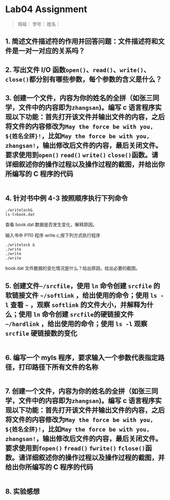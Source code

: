 # Lab04 Assignment

> 班级：
> 学号：
> 姓名：

## 1. 简述文件描述符的作用并回答问题：文件描述符和文件是一对一对应的关系吗？

## 2. 写出文件 I/O 函数`open()`、`read()`、`write()`、`close()`都分别有哪些参数，每个参数的含义是什么？

## 3. 创建一个文件，内容为你的姓名的全拼（如张三同学，文件中的内容即为`zhangsan`)。编写 c 语言程序实现以下功能：首先打开该文件并输出文件的内容，之后将文件的内容修改为`May the force be with you, ${姓名全拼}!`，比如`May the force be with you, zhangsan!`，输出修改后文件的内容，最后关闭文件。要求使用到`open()` `read()` `write()` `close()`函数。请详细叙述你的操作过程以及操作过程的截图，并给出你所编写的 C 程序的代码

```c

```

## 4. 针对书中例 4-3 按照顺序执行下列命令

```shell
./writelock&
ls-l>book.dat
```

查看 book.dat 数据是否发生变化，解释原因。

输入书中 P110 程序 write.c,按下列方式执行程序

```shell
./writelock &
./write
./write
./write
```

book.dat 文件数据的变化情况是什么？给出原因，给出必要的截图。

## 5. 创建文件`~/srcfile`，使用 `ln` 命令创建 `srcfile` 的软链接文件 `~/softlink` ，给出使用的命令；使用 `ls -l` 查看 `~` ，观察 `softlink` 的文件大小，并解释为什么；使用 `ln` 命令创建 `srcfile`的硬链接文件 `~/hardlink` ，给出使用的命令；使用 `ls -l` 观察 `srcfile` 硬链接数的变化

```sh

```

## 6. 编写一个 myls 程序，要求输入一个参数代表指定路径，打印路径下所有文件的名称

```c

```

## 7. 创建一个文件，内容为你的姓名的全拼（如张三同学，文件中的内容即为`zhangsan`)。编写 c 语言程序实现以下功能：首先打开该文件并输出文件的内容，之后将文件的内容修改为`May the force be with you, ${姓名全拼}!`，比如`May the force be with you, zhangsan!`，输出修改后文件的内容，最后关闭文件。**要求使用到`fopen()` `fread()` `fwrite()` `fclose()`函数**。请详细叙述你的操作过程以及操作过程的截图，并给出你所编写的 C 程序的代码

```c

```

## 8. 实验感想
